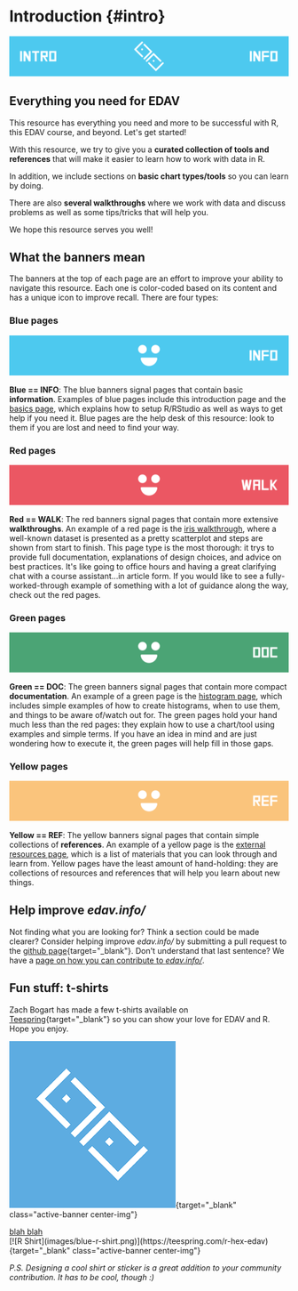# Introduction {#intro}

![](images/banners/banner_intro.png)

## Everything you need for EDAV

This resource has everything you need and more to be successful with R, this EDAV course, and beyond. Let's get started!

With this resource, we try to give you a **curated collection of tools and references** that will make it easier to learn how to work with data in R. 

In addition, we include sections on **basic chart types/tools** so you can learn by doing.

There are also **several walkthroughs** where we work with data and discuss problems as well as some tips/tricks that will help you.

We hope this resource serves you well!

## What the banners mean

The banners at the top of each page are an effort to improve your ability to navigate this resource. Each one is color-coded based on its content and has a unique icon to improve recall. There are four types:

### Blue pages

![](images/banners/banner_blue.png)

**Blue == INFO**: The blue banners signal pages that contain basic **information**. Examples of blue pages include this introduction page and the [basics page](basics.html), which explains how to setup R/RStudio as well as ways to get help if you need it. Blue pages are the help desk of this resource: look to them if you are lost and need to find your way.

### Red pages

![](images/banners/banner_red.png)

**Red == WALK**: The red banners signal pages that contain more extensive **walkthroughs**. An example of a red page is the [iris walkthrough](iris.html), where a well-known dataset is presented as a pretty scatterplot and steps are shown from start to finish. This page type is the most thorough: it trys to provide full documentation, explanations of design choices, and advice on best practices. It's like going to office hours and having a great clarifying chat with a course assistant...in article form. If you would like to see a fully-worked-through example of something with a lot of guidance along the way, check out the red pages.

### Green pages

![](images/banners/banner_green.png)

**Green == DOC**: The green banners signal pages that contain more compact **documentation**. An example of a green page is the [histogram page](histo.html), which includes simple examples of how to create histograms, when to use them, and things to be aware of/watch out for. The green pages hold your hand much less than the red pages: they explain how to use a chart/tool using examples and simple terms. If you have an idea in mind and are just wondering how to execute it, the green pages will help fill in those gaps.

### Yellow pages

![](images/banners/banner_yellow.png)

**Yellow == REF**: The yellow banners signal pages that contain simple collections of  **references**. An example of a yellow page is the [external resources page](general.html), which is a list of materials that you can look through and learn from. Yellow pages have the least amount of hand-holding: they are collections of resources and references that will help you learn about new things. 

## Help improve *edav.info/*

Not finding what you are looking for? Think a section could be made clearer? Consider helping improve *edav.info/* by submitting a pull request to the [github page](https://github.com/jtr13/EDAV){target="_blank"}. Don't understand that last sentence? We have a [page on how you can contribute to *edav.info/*](contribute.html).

## Fun stuff: t-shirts

Zach Bogart has made a few t-shirts available on [Teespring](https://teespring.com/stores/edav){target="_blank"} so you can show your love for EDAV and R. Hope you enjoy. 

[![White EDAV Logo Shirt](images/blue_edav_shirt.png)](https://teespring.com/edav-info){target="_blank" class="active-banner center-img"}
<div class="center-text"><a href="">blah blah</a></div>
[![R Shirt](images/blue-r-shirt.png)](https://teespring.com/r-hex-edav){target="_blank" class="active-banner center-img"}

*P.S. Designing a cool shirt or sticker is a great addition to your community contribution. It has to be cool, though :)*

